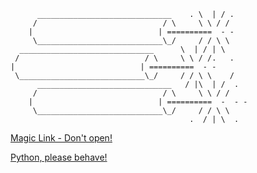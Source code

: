 
```
      ______________________________    . \  | / .
     /                            / \     \ \ / /
    |                            | ==========  - -
     \____________________________\_/     / / \ \
  ______________________________      \  | / | \
 /                            / \     \ \ / /.   .
|                            | ==========  - -
 \____________________________\_/     / / \ \    /
      ______________________________   / |\  | /  .
     /                            / \     \ \ / /
    |                            | ==========  -  - -
     \____________________________\_/     / / \ \
                                        .  / | \  .

```



[Magic Link - Don't open!](https://medium.com/@moraneus/advanced-guide-to-behavior-driven-development-with-behave-in-python-aaa3fa5e4c54)


[Python, please behave!](https://github.com/behave/behave)
